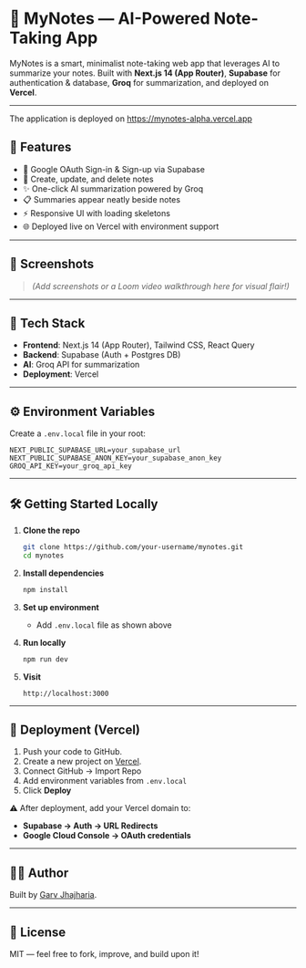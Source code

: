 # 🧠 MyNotes — AI-Powered Note-Taking App

MyNotes is a smart, minimalist note-taking web app that leverages AI to summarize your notes. Built with **Next.js 14 (App Router)**, **Supabase** for authentication & database, **Groq** for summarization, and deployed on **Vercel**.

---
The application is deployed on https://mynotes-alpha.vercel.app


## 🚀 Features

- 🔐 Google OAuth Sign-in & Sign-up via Supabase
- 📝 Create, update, and delete notes
- ✨ One-click AI summarization powered by Groq
- 📋 Summaries appear neatly beside notes
- ⚡ Responsive UI with loading skeletons
- 🌐 Deployed live on Vercel with environment support

---

## 📸 Screenshots

> _(Add screenshots or a Loom video walkthrough here for visual flair!)_

---

## 🧱 Tech Stack

- **Frontend**: Next.js 14 (App Router), Tailwind CSS, React Query
- **Backend**: Supabase (Auth + Postgres DB)
- **AI**: Groq API for summarization
- **Deployment**: Vercel

---

## ⚙️ Environment Variables

Create a `.env.local` file in your root:

```env
NEXT_PUBLIC_SUPABASE_URL=your_supabase_url
NEXT_PUBLIC_SUPABASE_ANON_KEY=your_supabase_anon_key
GROQ_API_KEY=your_groq_api_key
```

---

## 🛠️ Getting Started Locally

1. **Clone the repo**
   ```bash
   git clone https://github.com/your-username/mynotes.git
   cd mynotes
   ```

2. **Install dependencies**
   ```bash
   npm install
   ```

3. **Set up environment**
   - Add `.env.local` file as shown above

4. **Run locally**
   ```bash
   npm run dev
   ```

5. **Visit**
   ```
   http://localhost:3000
   ```

---



## 🧾 Deployment (Vercel)

1. Push your code to GitHub.
2. Create a new project on [Vercel](https://vercel.com).
3. Connect GitHub → Import Repo
4. Add environment variables from `.env.local`
5. Click **Deploy**

⚠️ After deployment, add your Vercel domain to:
- **Supabase → Auth → URL Redirects**
- **Google Cloud Console → OAuth credentials**

---


## 👨‍💻 Author

Built by [Garv Jhajharia](https://github.com/garvj65).

---

## 📃 License

MIT — feel free to fork, improve, and build upon it!